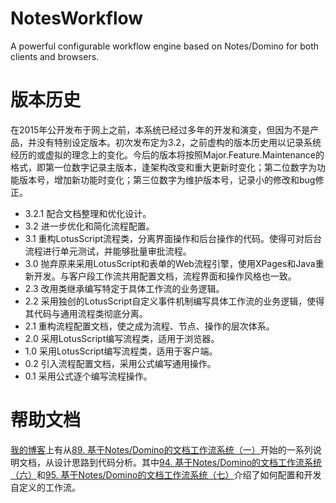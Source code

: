 # NotesWorkflow
A powerful configurable workflow engine based on Notes/Domino for both clients and browsers.

# 版本历史
在2015年公开发布于网上之前，本系统已经过多年的开发和演变，但因为不是产品，并没有特别设定版本。初次发布定为3.2，之前虚构的版本历史用以记录系统经历的或虚拟的理念上的变化。今后的版本将按照Major.Feature.Maintenance的格式，即第一位数字记录主版本，逢架构改变和重大更新时变化；第二位数字为功能版本号，增加新功能时变化；第三位数字为维护版本号，记录小的修改和bug修正。

- 3.2.1	配合文档整理和优化设计。
- 3.2	进一步优化和简化流程配置。
- 3.1	重构LotusScript流程类，分离界面操作和后台操作的代码。使得可对后台流程进行单元测试，并能够批量审批流程。
- 3.0	抛弃原来采用LotusScript和表单的Web流程引擎，使用XPages和Java重新开发。与客户段工作流共用配置文档，流程界面和操作风格也一致。
- 2.3	改用类继承编写特定于具体工作流的业务逻辑。
- 2.2	采用独创的LotusScript自定义事件机制编写具体工作流的业务逻辑，使得其代码与通用流程类彻底分离。
- 2.1	重构流程配置文档，使之成为流程、节点、操作的层次体系。
- 2.0	采用LotusScript编写流程类，适用于浏览器。
- 1.0	采用LotusScript编写流程类，适用于客户端。
- 0.2	引入流程配置文档，采用公式编写通用操作。
- 0.1	采用公式逐个编写流程操作。

# 帮助文档

[我的博客](http://blog.csdn.net/starrow)上有从[89. 基于Notes/Domino的文档工作流系统（一）](http://blog.csdn.net/starrow/article/details/42521399)开始的一系列说明文档，从设计思路到代码分析。其中[94. 基于Notes/Domino的文档工作流系统（六）](http://blog.csdn.net/starrow/article/details/43484217)和[95. 基于Notes/Domino的文档工作流系统（七）](http://blog.csdn.net/starrow/article/details/44102589)介绍了如何配置和开发自定义的工作流。
